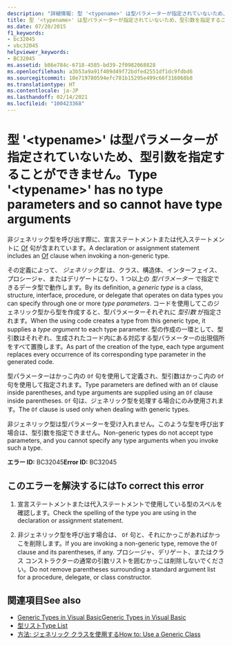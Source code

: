 ```yaml
---
description: "詳細情報: 型 '<typename>' は型パラメーターが指定されていないため、型引数を指定することができません"
title: 型 '<typename>' は型パラメーターが指定されていないため、型引数を指定することができません。
ms.date: 07/20/2015
f1_keywords:
- bc32045
- vbc32045
helpviewer_keywords:
- BC32045
ms.assetid: b86e784c-6718-4585-bd39-2f0982068828
ms.openlocfilehash: a3b53a9a91f409d49f72bdfed2551df1dc9fdbd6
ms.sourcegitcommit: 10e719780594efc781b15295e499c66f316068b8
ms.translationtype: HT
ms.contentlocale: ja-JP
ms.lasthandoff: 02/14/2021
ms.locfileid: "100423368"
---
```

# <a name="type-typename-has-no-type-parameters-and-so-cannot-have-type-arguments"></a><span data-ttu-id="1a13a-103">型 '\<typename>' は型パラメーターが指定されていないため、型引数を指定することができません。</span><span class="sxs-lookup"><span data-stu-id="1a13a-103">Type '\<typename>' has no type parameters and so cannot have type arguments</span></span>

<span data-ttu-id="1a13a-104">非ジェネリック型を呼び出す際に、宣言ステートメントまたは代入ステートメントに [Of](../language-reference/statements/of-clause.md) 句が含まれています。</span><span class="sxs-lookup"><span data-stu-id="1a13a-104">A declaration or assignment statement includes an [Of](../language-reference/statements/of-clause.md) clause when invoking a non-generic type.</span></span>  
  
 <span data-ttu-id="1a13a-105">その定義によって、 *ジェネリック型* は、クラス、構造体、インターフェイス、プロシージャ、またはデリゲートになり、1 つ以上の *型パラメーター* で指定できるデータ型で動作します。</span><span class="sxs-lookup"><span data-stu-id="1a13a-105">By its definition, a *generic type* is a class, structure, interface, procedure, or delegate that operates on data types you can specify through one or more *type parameters*.</span></span> <span data-ttu-id="1a13a-106">コードを使用してこのジェネリック型から型を作成すると、型パラメーターそれぞれに *型引数* が指定されます。</span><span class="sxs-lookup"><span data-stu-id="1a13a-106">When the using code creates a type from this generic type, it supplies a *type argument* to each type parameter.</span></span> <span data-ttu-id="1a13a-107">型の作成の一環として、型引数はそれぞれ、生成されたコード内にある対応する型パラメーターの出現個所をすべて置換します。</span><span class="sxs-lookup"><span data-stu-id="1a13a-107">As part of the creation of the type, each type argument replaces every occurrence of its corresponding type parameter in the generated code.</span></span>  
  
 <span data-ttu-id="1a13a-108">型パラメーターはかっこ内の `Of` 句を使用して定義され、型引数はかっこ内の `Of` 句を使用して指定されます。</span><span class="sxs-lookup"><span data-stu-id="1a13a-108">Type parameters are defined with an `Of` clause inside parentheses, and type arguments are supplied using an `Of` clause inside parentheses.</span></span> <span data-ttu-id="1a13a-109">`Of` 句は、ジェネリック型を処理する場合にのみ使用されます。</span><span class="sxs-lookup"><span data-stu-id="1a13a-109">The `Of` clause is used only when dealing with generic types.</span></span>  
  
 <span data-ttu-id="1a13a-110">非ジェネリック型は型パラメーターを受け入れません。このような型を呼び出す場合は、型引数を指定できません。</span><span class="sxs-lookup"><span data-stu-id="1a13a-110">Non-generic types do not accept type parameters, and you cannot specify any type arguments when you invoke such a type.</span></span>  
  
 <span data-ttu-id="1a13a-111">**エラー ID:** BC32045</span><span class="sxs-lookup"><span data-stu-id="1a13a-111">**Error ID:** BC32045</span></span>  
  
## <a name="to-correct-this-error"></a><span data-ttu-id="1a13a-112">このエラーを解決するには</span><span class="sxs-lookup"><span data-stu-id="1a13a-112">To correct this error</span></span>  
  
1. <span data-ttu-id="1a13a-113">宣言ステートメントまたは代入ステートメントで使用している型のスペルを確認します。</span><span class="sxs-lookup"><span data-stu-id="1a13a-113">Check the spelling of the type you are using in the declaration or assignment statement.</span></span>  
  
2. <span data-ttu-id="1a13a-114">非ジェネリック型を呼び出す場合は、 `Of` 句と、それにかっこがあればかっこを削除します。</span><span class="sxs-lookup"><span data-stu-id="1a13a-114">If you are invoking a non-generic type, remove the `Of` clause and its parentheses, if any.</span></span> <span data-ttu-id="1a13a-115">プロシージャ、デリゲート、またはクラス コンストラクターの通常の引数リストを囲むかっこは削除しないでください。</span><span class="sxs-lookup"><span data-stu-id="1a13a-115">Do not remove parentheses surrounding a standard argument list for a procedure, delegate, or class constructor.</span></span>  
  
## <a name="see-also"></a><span data-ttu-id="1a13a-116">関連項目</span><span class="sxs-lookup"><span data-stu-id="1a13a-116">See also</span></span>

- [<span data-ttu-id="1a13a-117">Generic Types in Visual Basic</span><span class="sxs-lookup"><span data-stu-id="1a13a-117">Generic Types in Visual Basic</span></span>](../programming-guide/language-features/data-types/generic-types.md)
- [<span data-ttu-id="1a13a-118">型リスト</span><span class="sxs-lookup"><span data-stu-id="1a13a-118">Type List</span></span>](../language-reference/statements/type-list.md)
- [<span data-ttu-id="1a13a-119">方法: ジェネリック クラスを使用する</span><span class="sxs-lookup"><span data-stu-id="1a13a-119">How to: Use a Generic Class</span></span>](../programming-guide/language-features/data-types/how-to-use-a-generic-class.md)
